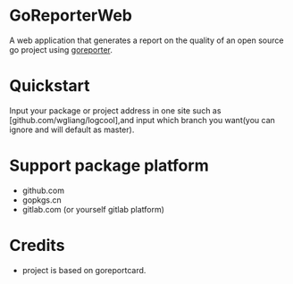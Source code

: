 # GoReporterWeb

A web application that generates a report on the quality of an open source go project using [goreporter](https://github.com/wgliang/goreporter). 

# Quickstart

Input your package or project address in one site such as [github.com/wgliang/logcool],and input which branch you want(you can ignore and will default as master).

# Support package platform
- github.com
- gopkgs.cn
- gitlab.com (or yourself gitlab platform)

# Credits

- project is based on goreportcard.